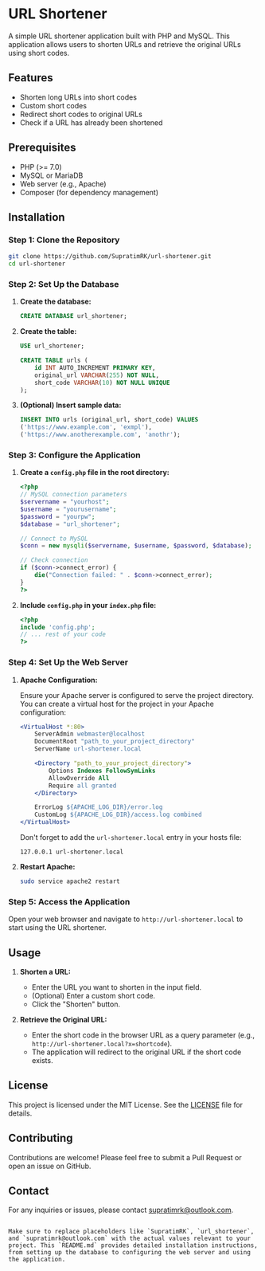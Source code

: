 # URL Shortener

A simple URL shortener application built with PHP and MySQL. This application allows users to shorten URLs and retrieve the original URLs using short codes.

## Features

- Shorten long URLs into short codes
- Custom short codes
- Redirect short codes to original URLs
- Check if a URL has already been shortened

## Prerequisites

- PHP (>= 7.0)
- MySQL or MariaDB
- Web server (e.g., Apache)
- Composer (for dependency management)

## Installation

### Step 1: Clone the Repository

```bash
git clone https://github.com/SupratimRK/url-shortener.git
cd url-shortener
```

### Step 2: Set Up the Database

1. **Create the database:**

    ```sql
    CREATE DATABASE url_shortener;
    ```

2. **Create the table:**

    ```sql
    USE url_shortener;

    CREATE TABLE urls (
        id INT AUTO_INCREMENT PRIMARY KEY,
        original_url VARCHAR(255) NOT NULL,
        short_code VARCHAR(10) NOT NULL UNIQUE
    );
    ```

3. **(Optional) Insert sample data:**

    ```sql
    INSERT INTO urls (original_url, short_code) VALUES
    ('https://www.example.com', 'exmpl'),
    ('https://www.anotherexample.com', 'anothr');
    ```

### Step 3: Configure the Application

1. **Create a `config.php` file in the root directory:**

    ```php
    <?php
    // MySQL connection parameters
    $servername = "yourhost";
    $username = "yourusername";
    $password = "yourpw";
    $database = "url_shortener";

    // Connect to MySQL
    $conn = new mysqli($servername, $username, $password, $database);

    // Check connection
    if ($conn->connect_error) {
        die("Connection failed: " . $conn->connect_error);
    }
    ?>
    ```

2. **Include `config.php` in your `index.php` file:**

    ```php
    <?php
    include 'config.php';
    // ... rest of your code
    ?>
    ```

### Step 4: Set Up the Web Server

1. **Apache Configuration:**

    Ensure your Apache server is configured to serve the project directory. You can create a virtual host for the project in your Apache configuration:

    ```apache
    <VirtualHost *:80>
        ServerAdmin webmaster@localhost
        DocumentRoot "path_to_your_project_directory"
        ServerName url-shortener.local

        <Directory "path_to_your_project_directory">
            Options Indexes FollowSymLinks
            AllowOverride All
            Require all granted
        </Directory>

        ErrorLog ${APACHE_LOG_DIR}/error.log
        CustomLog ${APACHE_LOG_DIR}/access.log combined
    </VirtualHost>
    ```

    Don't forget to add the `url-shortener.local` entry in your hosts file:

    ```plaintext
    127.0.0.1 url-shortener.local
    ```

2. **Restart Apache:**

    ```bash
    sudo service apache2 restart
    ```

### Step 5: Access the Application

Open your web browser and navigate to `http://url-shortener.local` to start using the URL shortener.

## Usage

1. **Shorten a URL:**

    - Enter the URL you want to shorten in the input field.
    - (Optional) Enter a custom short code.
    - Click the "Shorten" button.

2. **Retrieve the Original URL:**

    - Enter the short code in the browser URL as a query parameter (e.g., `http://url-shortener.local?x=shortcode`).
    - The application will redirect to the original URL if the short code exists.

## License

This project is licensed under the MIT License. See the [LICENSE](LICENSE) file for details.

## Contributing

Contributions are welcome! Please feel free to submit a Pull Request or open an issue on GitHub.

## Contact

For any inquiries or issues, please contact [supratimrk@outlook.com](mailto:supratimrk@outlook.com).

```Plaintext

Make sure to replace placeholders like `SupratimRK`, `url_shortener`, and `supratimrk@outlook.com` with the actual values relevant to your project. This `README.md` provides detailed installation instructions, from setting up the database to configuring the web server and using the application.
```
